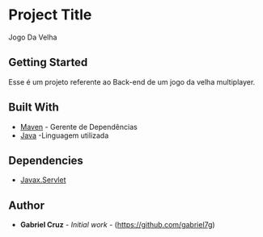 # Project Title

Jogo Da Velha

## Getting Started

Esse é um projeto referente ao Back-end de um jogo da velha multiplayer.

## Built With

* [Maven](https://maven.apache.org/) - Gerente de Dependências
* [Java](https://www.java.com) -Linguagem utilizada

## Dependencies

* [Javax.Servlet](https://mvnrepository.com/artifact/javax.servlet/servlet-api) 

## Author

* **Gabriel Cruz** - *Initial work* - (https://github.com/gabriel7g)

